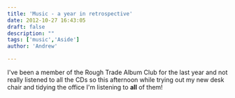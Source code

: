 ```yaml
---
title: 'Music - a year in retrospective'
date: 2012-10-27 16:43:05
draft: false
description: ""
tags: ['music','Aside']
author: 'Andrew'

---
```


I've been a member of the Rough Trade Album Club for the last year and not really listened to all the CDs so this afternoon while trying out my new desk chair and tidying the office I'm listening to **all** of them!
